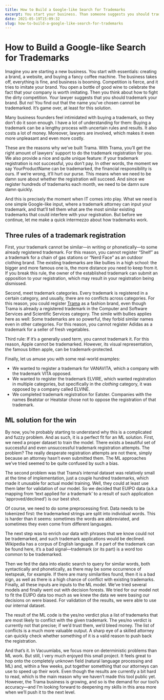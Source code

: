 ```yaml
---
title: How to Build a Google-like Search for Trademarks
excerpt: You start your business. Than someone suggests you should trademark your brand. Oh no! You find out that the name you have chosen cannot be trademarked. Game over – unless you don’t think ahead.
date: 2021-05-19T15:09:32
slug: how-to-build-a-google-like-search-for-trademarks
---
```


# How to Build a Google-like Search for Trademarks

Imagine you are starting a new business. You start with essentials: creating a brand, a website, and buying a fancy coffee machine. The business takes off, everything is fine, and business is booming. Competition is fierce, and it tries to imitate your brand. You open a bottle of good wine to celebrate the fact that your company is worth imitating. Then you think about how to fight the dirty competition. Your lawyer suggests that you should trademark your brand. But no! You find out that the name you’ve chosen cannot be trademarked. It’s game over, at least for this solution.

Many business founders feel intimidated with buying a trademark, so they don’t do it soon enough. I have a lot of understanding for them: Buying a trademark can be a lengthy process with uncertain rules and results. It also costs a lot of money. Moreover, lawyers are involved, which makes it even more unpleasant and even more costly.&nbsp;

These are the reasons why we’ve built Trama. With Trama, you’ll get the right amount of lawyers’ support to do the trademark registration for you. We also provide a nice and quite unique feature: if your trademark registration is not successful, you don’t pay. In other words, the moment we say YourProductName can be trademarked, the financial responsibility is ours. If we’re wrong, it’ll hurt our purse. This means when we need to be damn sure about whether the registration will succeed. And since we register hundreds of trademarks each month, we need to be damn sure damn quickly.&nbsp;

And this is precisely the moment when IT comes into play. What we need is one simple Google-like input, where a trademark attorney can input your trademark, and that’ll tell them what are the most similar existing trademarks that could interfere with your registration. But before we continue, let me make a quick intermezzo about how trademarks work.

## Three rules of a trademark registration

First, your trademark cannot be similar—in writing or phonetically—to some already registered trademark. For this reason, you cannot register “Shelf” as a trademark for a chain of gas stations or “Nerd Face” as an outdoor clothing brand. The existing trademarks are like bullies in a high school: the bigger and more famous one is, the more distance you need to keep from it. If you break this rule, the owner of the established trademark can submit an opposition to your registration, which may result in your registration being dismissed.

Second, meet trademark categories. Every trademark is registered in a certain category, and usually, there are no conflicts across categories. For this reason, you could register [Trama](https://tramatm.com/) as a fashion brand, even though Trama is already a registered trademark in the Computer and Software Services and Scientific Services category. The simile with bullies applies here as well: Some trademarks are so powerful, they forbid similar names even in other categories. For this reason, you cannot register Adidas as a trademark for a seller of fresh vegetables.

Third rule: If it’s a generally used term, you cannot trademark it. For this reason, Apple cannot be trademarked. However, its visual representation, the famous bitten apple, can be trademark-protected.

Finally, let us amuse you with some real-world examples:

- We wanted to register a trademark for VANAVITA, which a company with the trademark VITA opposed.
- We wanted to register the trademark ELVIRE, which wanted registration in multiple categories, but specifically in the _clothing_ category, it was opposed by a company called ELVINE.
- We completed trademark registration for Eatster. Companies with the names Beatstar or Heatstar chose not to oppose the registration of that trademark.

## ML solution for the win

By now, you’re probably starting to understand why this is a complicated and fuzzy problem. And as such, it is a perfect fit for an ML solution. First, we need a proper dataset to train the model. There exists a beautiful set of successful and even unsuccessful trademark registration attempts. The problem? The really desperate registration attempts are not there, simply because an attorney hasn’t even submitted them. The ML approaches we’ve tried seemed to be quite confused by such a bias.

The second problem was that Trama’s internal dataset was relatively small at the time of implementation, just a couple hundred trademarks, which made it unusable for actual model training. Well, they could at least use them later for validation of our model. So we decided that EUIPO data (a.k.a mapping from ‘text applied for a trademark’ to a result of such application ‘approved/declined’) is our best shot.

Of course, we need to do some preprocessing first. Data needs to be tokenized first: the trademarked strings are split into individual words. This is harder than it seems: sometimes the words are abbreviated, and sometimes they even come from different languages.

The next step was to enrich our data with phrases that we know could not be trademarked, and such trademark applications would be declined. Wikipedia has a corpus of English language. If a part of the trademark can be found here, it’s a bad signal—trademark (or its part) is a word too common to be trademarked.&nbsp;

Then we fed the data into elastic search to query for similar words, both syntactically and phonetically, as there may be some occurrence of leetspeak, for example. If there are many similarities found, then it is a bad sign, as well as there is a high chance of conflict with existing trademarks. Finally, all these inputs are inputs to the ML model. We’ve tried several models and finally went out with decision forests. We tried for our model not to fit the EUIPO data too much as we knew the data we were basing our decisions on were biased. For validation of the results, we were able to use our internal dataset.

The result of the ML code is the yes/no verdict plus a list of trademarks that are most likely to conflict with the given trademark. The yes/no verdict is currently not that precise; if we’d trust them, we’d bleed money. The list of conflicts is a much more valuable output. A sharp eye of a skilled attorney can quickly check whether something of it is a valid reason to push back the registration.

And that’s it. In Vacuumlabs, we focus more on deterministic problems than ML work. But still, I very much enjoyed this small project. It feels great to hop onto the completely unknown field (natural language processing and ML) and, within a few weeks, put together something that our attorneys can use to speed up their work. Even though the results are currently a bit hard to read, which is the main reason why we haven’t made this tool public yet. However, the Trama business is growing, and so is the demand for our tool’s accuracy—and I’m looking forward to deepening my skills in this area more when we’ll push it to the next level.

